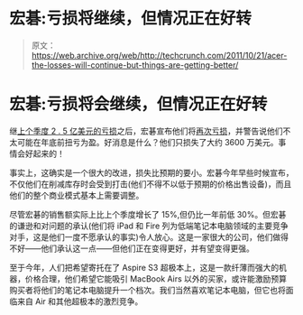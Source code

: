 # 宏碁:亏损将继续，但情况正在好转 

> 原文：<https://web.archive.org/web/http://techcrunch.com/2011/10/21/acer-the-losses-will-continue-but-things-are-getting-better/>

# 宏碁:亏损将会继续，但情况正在好转

继[上个季度 2 . 5 亿美元的亏损](https://web.archive.org/web/20230205010501/https://techcrunch.com/2011/08/24/acer-lost-almost-7-billion-last-quarter-alone-remains-stoic/)之后，宏碁宣布他们将[再次亏损](https://web.archive.org/web/20230205010501/http://www.taipeitimes.com/News/biz/archives/2011/10/22/2003516351)，并警告说他们不太可能在年底前扭亏为盈。好消息是什么？他们只损失了大约 3600 万美元。事情会好起来的！

事实上，这确实是一个很大的改进，损失比预期的要小。宏碁今年早些时候宣布，不仅他们在削减库存时会受到打击(他们不得不以低于预期的价格出售设备)，而且他们的整个商业模式基本上需要调整。

尽管宏碁的销售额实际上比上个季度增长了 15%,但仍比一年前低 30%。但宏碁的谦逊和对问题的承认(他们将 iPad 和 Fire 列为低端笔记本电脑领域的主要竞争对手，这是他们一度不愿承认的事实)令人放心。这是一家很大的公司，他们做得不好——他们承认这一点——但他们正在变得更好，并有望变得更强。

至于今年，人们把希望寄托在了 Aspire S3 超极本上，这是一款纤薄而强大的机器，价格合理，他们希望它能吸引 MacBook Airs 以外的买家，或许能激励预算购买者将他们的笔记本电脑提升一个档次。我们当然喜欢笔记本电脑，但它也将面临来自 Air 和其他超极本的激烈竞争。
